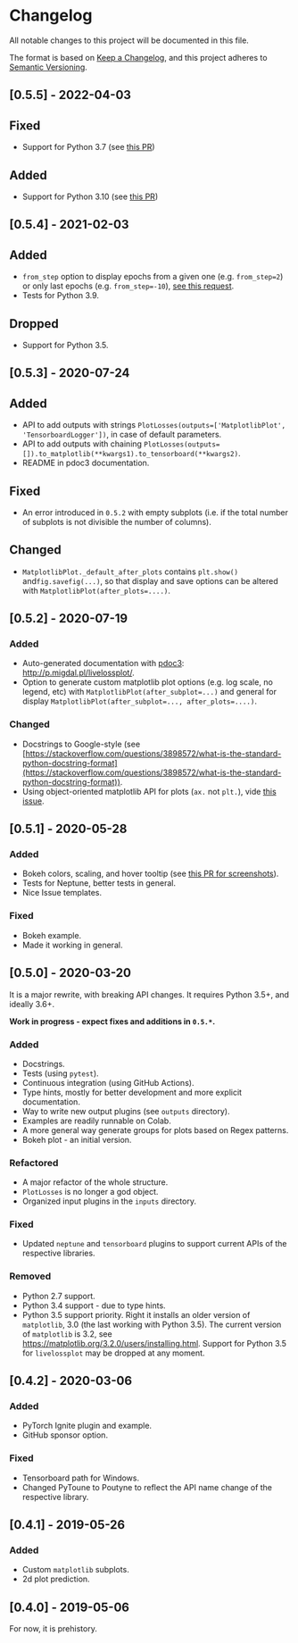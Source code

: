 # Changelog

All notable changes to this project will be documented in this file.

The format is based on [Keep a Changelog](https://keepachangelog.com/en/1.0.0/),
and this project adheres to [Semantic Versioning](https://semver.org/spec/v2.0.0.html).

## [0.5.5] - 2022-04-03

## Fixed

- Support for Python 3.7 (see [this PR](https://github.com/stared/livelossplot/pull/136))

## Added

- Support for Python 3.10 (see [this PR](https://github.com/stared/livelossplot/pull/136))

## [0.5.4] - 2021-02-03

## Added

- `from_step` option to display epochs from a given one (e.g. `from_step=2`) or only last epochs (e.g. `from_step=-10`), [see this request](https://github.com/stared/livelossplot/issues/124).
- Tests for Python 3.9.

## Dropped

- Support for Python 3.5.

## [0.5.3] - 2020-07-24

## Added

- API to add outputs with strings `PlotLosses(outputs=['MatplotlibPlot', 'TensorboardLogger'])`, in case of default parameters.
- API to add outputs with chaining `PlotLosses(outputs=[]).to_matplotlib(**kwargs1).to_tensorboard(**kwargs2)`.
- README in pdoc3 documentation.

## Fixed

- An error introduced in `0.5.2` with empty subplots (i.e. if the total number of subplots is not divisible the number of columns).

## Changed

- `MatplotlibPlot._default_after_plots` contains `plt.show()` and`fig.savefig(...)`, so that display and save options can be altered with `MatplotlibPlot(after_plots=....)`.

## [0.5.2] - 2020-07-19

### Added

- Auto-generated documentation with [pdoc3](https://pypi.org/project/pdoc3/): <http://p.migdal.pl/livelossplot/>.
- Option to generate custom matplotlib plot options (e.g. log scale, no legend, etc) with `MatplotlibPlot(after_subplot=...)` and general for display `MatplotlibPlot(after_subplot=..., after_plots=....)`.

### Changed

- Docstrings to Google-style (see [https://stackoverflow.com/questions/3898572/what-is-the-standard-python-docstring-format](https://stackoverflow.com/questions/3898572/what-is-the-standard-python-docstring-format)).
- Using object-oriented matplotlib API for plots (`ax.` not `plt.`), vide [this issue](https://github.com/stared/livelossplot/issues/16).

## [0.5.1] - 2020-05-28

### Added

- Bokeh colors, scaling, and hover tooltip (see [this PR for screenshots](https://github.com/stared/livelossplot/pull/106)).
- Tests for Neptune, better tests in general.
- Nice Issue templates.

### Fixed

- Bokeh example.
- Made it working in general.

## [0.5.0] - 2020-03-20

It is a major rewrite, with breaking API changes.
It requires Python 3.5+, and ideally 3.6+.

**Work in progress - expect fixes and additions in `0.5.*`.**

### Added

- Docstrings.
- Tests (using `pytest`).
- Continuous integration (using GitHub Actions).
- Type hints, mostly for better development and more explicit documentation.
- Way to write new output plugins (see `outputs` directory).
- Examples are readily runnable on Colab.
- A more general way generate groups for plots based on Regex patterns.
- Bokeh plot - an initial version.

### Refactored

- A major refactor of the whole structure.
- `PlotLosses` is no longer a god object.
- Organized input plugins in the `inputs` directory.

### Fixed

- Updated `neptune` and `tensorboard` plugins to support current APIs of the respective libraries.

### Removed

- Python 2.7 support.
- Python 3.4 support - due to type hints.
- Python 3.5 support priority. Right it installs an older version of `matplotlib`, 3.0 (the last working with Python 3.5). The current version of `matplotlib` is 3.2, see https://matplotlib.org/3.2.0/users/installing.html. Support for Python 3.5 for `livelossplot` may be dropped at any moment.

## [0.4.2] - 2020-03-06

### Added

- PyTorch Ignite plugin and example.
- GitHub sponsor option.

### Fixed

- Tensorboard path for Windows.
- Changed PyToune to Poutyne to reflect the API name change of the respective library.

## [0.4.1] - 2019-05-26

### Added

- Custom `matplotlib` subplots.
- 2d plot prediction.

## [0.4.0] - 2019-05-06

For now, it is prehistory.
